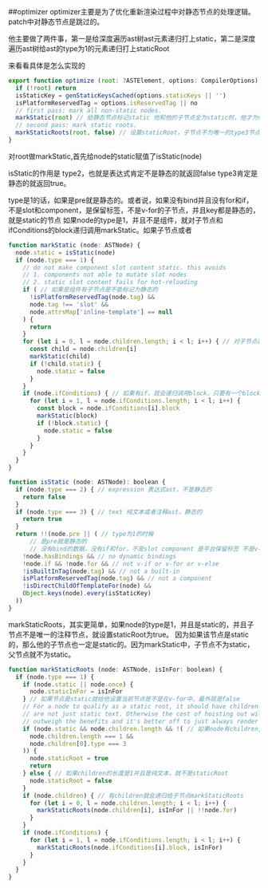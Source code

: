 ##optimizer
optimizer主要是为了优化重新渲染过程中对静态节点的处理逻辑。patch中对静态节点是跳过的。

他主要做了两件事，第一是给深度遍历ast树ast元素递归打上static，第二是深度遍历ast树给ast的type为1的元素递归打上staticRoot

来看看具体是怎么实现的

```javascript 1.6
export function optimize (root: ?ASTElement, options: CompilerOptions) {
  if (!root) return
  isStaticKey = genStaticKeysCached(options.staticKeys || '')
  isPlatformReservedTag = options.isReservedTag || no
  // first pass: mark all non-static nodes.
  markStatic(root) // 给静态节点标记static 他和他的子节点全为static时，他才为static
  // second pass: mark static roots.
  markStaticRoots(root, false) // 设置staticRoot，子节点不为唯一的type3节点
}
```

对root做markStatic,首先给node的static赋值了isStatic(node)

isStatic的作用是 type2，也就是表达式肯定不是静态的就返回false type3肯定是静态的就返回true。

type是1的话，如果是pre就是静态的。或者说，如果没有bind并且没有for和if，不是slot和component，是保留标签，不是v-for的子节点，并且key都是静态的，就是static的节点
如果node的type是1，并且不是组件，就对子节点和ifConditions的block递归调用markStatic。如果子节点或者
```javascript 1.6
function markStatic (node: ASTNode) {
  node.static = isStatic(node)
  if (node.type === 1) {
    // do not make component slot content static. this avoids
    // 1. components not able to mutate slot nodes
    // 2. static slot content fails for hot-reloading
    if ( // 如果是组件有子节点是不能标记为静态的
      !isPlatformReservedTag(node.tag) &&
      node.tag !== 'slot' &&
      node.attrsMap['inline-template'] == null
    ) {
      return
    }
    for (let i = 0, l = node.children.length; i < l; i++) { // 对子节点递归执行markStatic，如果递归中有一个子节点不是static，那他整个就不是static
      const child = node.children[i]
      markStatic(child)
      if (!child.static) {
        node.static = false
      }
    }
    if (node.ifConditions) { // 如果有if，就会递归调用block，只要有一个block不是static，整个都不是static
      for (let i = 1, l = node.ifConditions.length; i < l; i++) {
        const block = node.ifConditions[i].block
        markStatic(block)
        if (!block.static) {
          node.static = false
        }
      }
    }
  }
}
```

```javascript 1.6
function isStatic (node: ASTNode): boolean {
  if (node.type === 2) { // expression 表达式ast，不是静态的
    return false
  }
  if (node.type === 3) { // text 纯文本或者注释ast，静态的
    return true
  }
  return !!(node.pre || ( // type为1的时候
      // 是pre就是静态的
      // 没有bind的数据，没有if和for，不是slot component 是平台保留标签 不是v-for的子节点 node的key都满足是staticKey 才是静态节点
    !node.hasBindings && // no dynamic bindings
    !node.if && !node.for && // not v-if or v-for or v-else
    !isBuiltInTag(node.tag) && // not a built-in
    isPlatformReservedTag(node.tag) && // not a component
    !isDirectChildOfTemplateFor(node) &&
    Object.keys(node).every(isStaticKey)
  ))
}
```

markStaticRoots，其实更简单，如果node的type是1，并且是static的，并且子节点不是唯一的注释节点，就设置staticRoot为true。
因为如果该节点是static的，那么他的子节点也一定是static的。因为markStatic中，子节点不为static，父节点就不为static。
```javascript 1.6
function markStaticRoots (node: ASTNode, isInFor: boolean) {
  if (node.type === 1) {
    if (node.static || node.once) {
      node.staticInFor = isInFor
    } // 如果节点是static就给他设置当前节点是不是在v-for中，最外层是false
    // For a node to qualify as a static root, it should have children that
    // are not just static text. Otherwise the cost of hoisting out will
    // outweigh the benefits and it's better off to just always render it fresh.
    if (node.static && node.children.length && !( // 如果node有children,并且不是唯一的type3节点，并且自己为static，那么他就是staticRoot
      node.children.length === 1 &&
      node.children[0].type === 3
    )) {
      node.staticRoot = true
      return
    } else { // 如果children的长度是1并且是纯文本，就不是staticRoot
      node.staticRoot = false
    }
    if (node.children) { // 有children就会递归给子节点markStaticRoots
      for (let i = 0, l = node.children.length; i < l; i++) {
        markStaticRoots(node.children[i], isInFor || !!node.for)
      }
    }
    if (node.ifConditions) {
      for (let i = 1, l = node.ifConditions.length; i < l; i++) {
        markStaticRoots(node.ifConditions[i].block, isInFor)
      }
    }
  }
}
```
